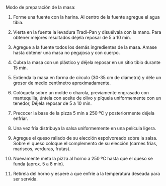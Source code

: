 Modo de preparación de la masa:

1. Forme una fuente con la harina. Al centro de la fuente agregue el agua tibia.

2. Vierta en la fuente la levadura Tradi-Pan y disuélvala con la mano. Para obtener mejores resultados déjela reposar de 5 a 10 min.

3. Agregue a la fuente todos los demás ingredientes de la masa. Amase hasta obtener una masa no pegajosa y con cuerpo.

4. Cubra la masa con un plástico y déjela reposar en un sitio tibio durante 15 min.

5. Extienda la masa en forma de círculo (30-35 cm de diámetro) y déle un grosor de medio centímetro aproximadamente.

6. Colóquela sobre un molde o charola, previamente engrasado con mantequilla, úntela con aceite de olivo y píquela uniformemente con un tenedor, Déjela reposar de 5 a 10 min.

7. Precocer  la base de la pizza 5 min a 250 ºC y posteriormente déjela enfriar.

8. Una vez fría distribuya la salsa uniformemente en una película ligera.

9. Agregue el queso rallado de su elección espolvoreado sobre la salsa. Sobre el queso coloque el complemento de su elección (carnes frías, mariscos, verduras, frutas).

10. Nuevamente meta la pizza al horno a 250 ºC hasta que el queso se funda (aprox. 5 a 8 min).

11. Retírela del horno y espere a que enfríe a la temperatura deseada para ser servida.


